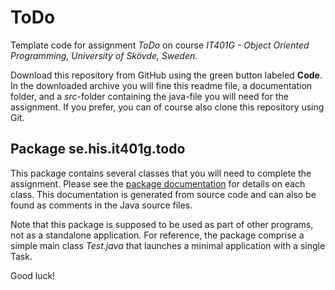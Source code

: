 # ToDo
Template code for assignment *ToDo* on course *IT401G - Object Oriented Programming, University of Skövde, Sweden.*

Download this repository from GitHub using the green button labeled **Code**. In the downloaded archive you will fine this readme file, a documentation folder, and a *src*-folder containing the java-file you will need for the assignment. If you prefer, you can of course also clone this repository using Git.

## Package se.his.it401g.todo
This package contains several classes that you will need to complete the assignment. Please see the [package documentation](https://billingo.github.io/ToDo/) for details on each class. This documentation is generated from source code and can also be found as comments in the Java source files.

Note that this package is supposed to be used as part of other programs, not as a standalone application. For reference, the package comprise a simple main class *Test.java* that launches a minimal application with a single Task.

Good luck!